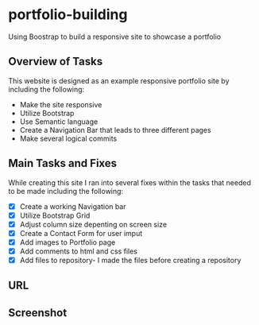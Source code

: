 # portfolio-building

Using Boostrap to build a responsive site to showcase a portfolio 

## Overview of Tasks

This website is designed as an example responsive portfolio site by including the following:

* Make the site responsive
* Utilize Bootstrap
* Use Semantic language
* Create a Navigation Bar that leads to three different pages
* Make several logical commits

## Main Tasks and Fixes

While creating this site I ran into several fixes within the tasks that needed to be made including the following:

- [x] Create a working Navigation bar
- [x] Utilize Bootstrap Grid
- [x] Adjust column size depenting on screen size
- [x] Create a Contact Form for user imput 
- [x] Add images to Portfolio page
- [x] Add comments to html and css files
- [x] Add files to repository- I made the files before creating a repository

## URL


## Screenshot




